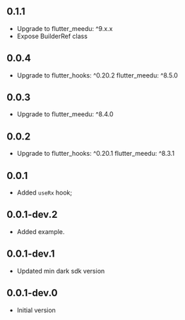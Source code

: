 ## 0.1.1
- Upgrade to 
  flutter_meedu: ^9.x.x
- Expose BuilderRef class

## 0.0.4
- Upgrade to 
  flutter_hooks: ^0.20.2
  flutter_meedu: ^8.5.0
## 0.0.3
- Upgrade to 
  flutter_meedu: ^8.4.0
## 0.0.2
- Upgrade to 
  flutter_hooks: ^0.20.1
  flutter_meedu: ^8.3.1

## 0.0.1
- Added `useRx` hook;
## 0.0.1-dev.2
- Added example.
## 0.0.1-dev.1
- Updated min dark sdk version

## 0.0.1-dev.0
- Initial version
